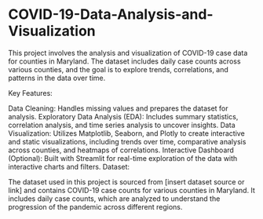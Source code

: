 # COVID-19-Data-Analysis-and-Visualization
This project involves the analysis and visualization of COVID-19 case data for counties in Maryland. The dataset includes daily case counts across various counties, and the goal is to explore trends, correlations, and patterns in the data over time.

Key Features:

Data Cleaning: Handles missing values and prepares the dataset for analysis.
Exploratory Data Analysis (EDA): Includes summary statistics, correlation analysis, and time series analysis to uncover insights.
Data Visualization: Utilizes Matplotlib, Seaborn, and Plotly to create interactive and static visualizations, including trends over time, comparative analysis across counties, and heatmaps of correlations.
Interactive Dashboard (Optional): Built with Streamlit for real-time exploration of the data with interactive charts and filters.
Dataset:

The dataset used in this project is sourced from [insert dataset source or link] and contains COVID-19 case counts for various counties in Maryland. It includes daily case counts, which are analyzed to understand the progression of the pandemic across different regions.
